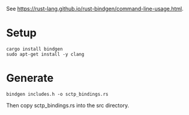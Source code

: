 See https://rust-lang.github.io/rust-bindgen/command-line-usage.html.

# Setup
```
cargo install bindgen
sudo apt-get install -y clang
```
# Generate
```
bindgen includes.h -o sctp_bindings.rs
```
Then copy sctp_bindings.rs into the src directory.